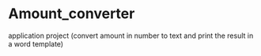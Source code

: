# Amount_converter
application project (convert amount in number to text and print the result in a word template)
